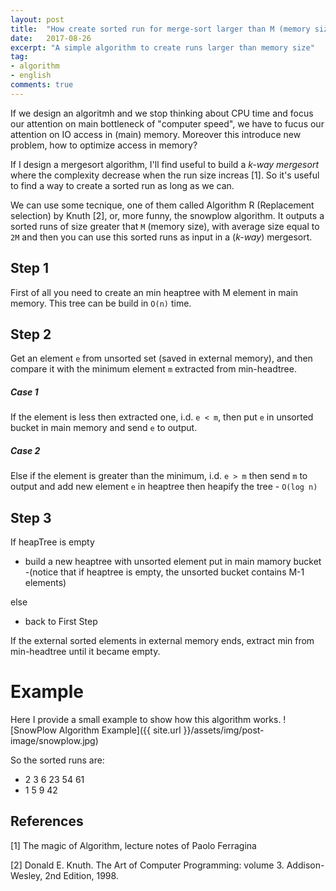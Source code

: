 ```yaml
---
layout: post
title:  "How create sorted run for merge-sort larger than M (memory size)"
date:   2017-08-26
excerpt: "A simple algorithm to create runs larger than memory size"
tag:
- algorithm
- english
comments: true
---
```

If we design an algoritmh and we stop thinking about CPU time and focus our attention on main bottleneck of "computer speed", we have to fucus our attention on IO access in (main) memory. Moreover this introduce new problem, how to optimize access in memory? 

If I design a mergesort algorithm, I'll find useful to build a *k-way mergesort* where the complexity decrease when the run size increas [1]. So it's useful to find a way to create a sorted run as long as we can. 

We can use some tecnique, one of them called Algorithm R (Replacement selection) by Knuth [2], or, more funny, the snowplow algorithm. It outputs a sorted runs of size greater that `M` (memory size), with average size equal to `2M` and then you can use this sorted runs as input in a (*k-way*) mergesort.

## Step 1
First of all you need to create an min heaptree with M element in main memory. This tree can be build in `O(n)` time. 

## Step 2
Get an element `e` from unsorted set (saved in external memory), and then compare it with the minimum element `m` extracted from min-headtree. 

##### Case 1
If the element is less then extracted one, i.d. `e < m`, then put `e` in unsorted bucket in main memory and send `e` to output.

##### Case 2
Else if the element is greater than the minimum, i.d. `e > m` then send `m` to output and add new element `e` in heaptree then heapify the tree - `O(log n)`

## Step 3
If heapTree is empty 
- build a new heaptree with unsorted element put in main mamory bucket
  -(notice that if heaptree is empty, the unsorted bucket contains M-1 elements)

else
 - back to First Step

If the external sorted elements in external memory ends, extract min from min-headtree until it became empty.

# Example

Here I provide a small example to show how this algorithm works.
![SnowPlow Algorithm Example]({{ site.url }}/assets/img/post-image/snowplow.jpg)

So the sorted runs are:
 - 2 3 6 23 54 61
 - 1 5 9 42

## References
[1] The magic of Algorithm, lecture notes of Paolo Ferragina

[2] Donald E. Knuth. The Art of Computer Programming: volume 3. Addison-Wesley, 2nd
Edition, 1998.

